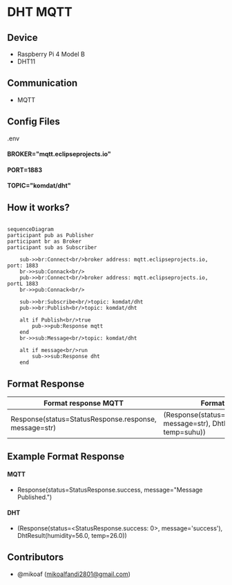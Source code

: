 # DHT MQTT

## Device

- Raspberry Pi 4 Model B
- DHT11

## Communication

- MQTT

## Config Files

.env

#### BROKER="mqtt.eclipseprojects.io"

#### PORT=1883

#### TOPIC="komdat/dht"

## How it works?

```mermaid

sequenceDiagram
participant pub as Publisher
participant br as Broker
participant sub as Subscriber

    sub->>br:Connect<br/>broker address: mqtt.eclipseprojects.io, port: 1883
    br->>sub:Connack<br/>
    pub->>br:Connect<br/>broker address: mqtt.eclipseprojects.io, portL 1883
    br->>pub:Connack<br/>

    sub->>br:Subscribe<br/>topic: komdat/dht
    pub->>br:Publish<br/>topic: komdat/dht

    alt if Publish<br/>true
        pub->>pub:Response mqtt
    end
    br->>sub:Message<br/>topic: komdat/dht

    alt if message<br/>run
        sub->>sub:Response dht
    end
```

## Format Response

| Format response MQTT                                  | Format response DHT                                                                          |
| ----------------------------------------------------- | -------------------------------------------------------------------------------------------- |
| Response(status=StatusResponse.response, message=str) | (Response(status=StatusResponse.response, message=str), DhtResult(humidity=lemb, temp=suhu)) |

## Example Format Response

#### MQTT

- Response(status=StatusResponse.success, message="Message Published.")

#### DHT

- (Response(status=<StatusResponse.success: 0>, message='success'), DhtResult(humidity=56.0, temp=26.0))

## Contributors

- @mikoaf (mikoalfandi2801@gmail.com)
